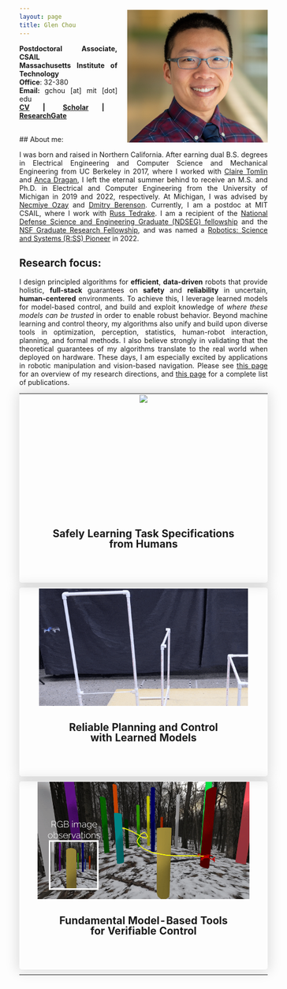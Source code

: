 ```yaml
---
layout: page
title: Glen Chou
---
```


<img align="right" src="images/glen.png" style="margin: -70px 0px 0px 20px; width: 285px;" >

<span style="font-weight:bold">Postdoctoral Associate, CSAIL</span><br>
<span style="font-weight:bold">Massachusetts Institute of Technology </span><br>
<span style="font-weight:bold">Office</span>: 32-380<br>
<span style="font-weight:bold">Email: </span>gchou [at] mit [dot] edu<br>
<span style="font-weight:bold"> <a href="cv_10_29_23.pdf"> CV</a>&nbsp;&nbsp;&nbsp;|&nbsp;&nbsp;&nbsp;  </span>
<span style="font-weight:bold"><i class="ai ai-google-scholar-square ai-1x"></i> <a href="https://scholar.google.com/citations?user=90whi3wAAAAJ&hl">Scholar</a>&nbsp;&nbsp;&nbsp;|&nbsp;&nbsp;&nbsp;  </span>
<span style="font-weight:bold"><i class="ai ai-researchgate-square ai-1x"></i> <a href="https://www.researchgate.net/profile/Glen_Chou"> ResearchGate</a>  </span>

<br>
## About me:

<style>
    p {
        text-align: justify;
    }
</style>
<p>I was born and raised in Northern California. After earning dual B.S. degrees in Electrical Engineering and Computer Science and Mechanical Engineering from UC Berkeley in 2017, where I worked with <a href="https://people.eecs.berkeley.edu/~tomlin/">Claire Tomlin</a> and <a href="https://people.eecs.berkeley.edu/~anca/">Anca Dragan</a>, I left the eternal summer behind to receive an M.S. and Ph.D. in Electrical and Computer Engineering from the University of Michigan in 2019 and 2022, respectively. At Michigan, I was advised by <a href="http://web.eecs.umich.edu/~necmiye/">Necmiye Ozay</a> and <a href="http://web.eecs.umich.edu/~dmitryb/">Dmitry Berenson</a>. Currently, I am a postdoc at MIT CSAIL, where I work with <a href="http://groups.csail.mit.edu/locomotion/russt.html">Russ Tedrake</a>. I am a recipient of the <a href="https://ndseg.sysplus.com/NDSEG/Awardees/FY2019">National Defense Science and Engineering Graduate (NDSEG) fellowship</a> and the <a href="https://www.research.gov/grfp/AwardeeList.do?method=sort">NSF Graduate Research Fellowship</a>, and was named a <a href="https://sites.google.com/view/rsspioneers2022/">Robotics: Science and Systems (R:SS) Pioneer</a> in 2022.</p>

## Research focus:
<p>I design principled algorithms for <b>efficient</b>, <b>data-driven</b> robots that provide holistic, <b>full-stack</b> guarantees on <b>safety</b> and <b>reliability</b> in uncertain, <b>human-centered</b> environments. To achieve this, I leverage learned models for model-based control, and build and exploit knowledge of <i>where these models can be trusted</i> in order to enable robust behavior. Beyond machine learning and control theory, my algorithms also unify and build upon diverse tools in optimization, perception, statistics, human-robot interaction, planning, and formal methods. I also believe strongly in validating that the theoretical guarantees of my algorithms translate to the real world when deployed on hardware. These days, I am especially excited by applications in robotic manipulation and vision-based navigation. Please see <a href="projects/">this page</a> for an overview of my research directions, and <a href="publications/">this page</a> for a complete list of publications. </p>


<style>
    table.areas {
        display: table;
        text-align: center;
        margin: 0 auto;
    }
    table.areas tr {
        display: table-cell;
        width: 33%;
        border-radius: 5px;
        box-shadow: 0 0 25px 5px rgba(0,0,0,0.12);
    }
    table.areas tr:hover {
        background-color: rgba(0,117,97,0.2);
        cursor: pointer;
    }
    table.areas tr td {
        display: block;
    }
    table.areas tr td.ar_img {
        display: flex;
        align-items: center;
        justify-content: center;
        height: 17em;
    }
    table.areas tr td.ar_img img {
        height:100%;
        object-fit: cover;
        padding-bottom: 0;
    }
    table.areas tr td.ar_text {
        display: block;
        height: 5em;
        vertical-align: top;
        padding-top: 0;
        padding-bottom: 1vh;
        line-height: 1;
    }
    @media screen and (max-width: 1024px) {
        table.areas tr {
            display: block;
            width: 100%; /* Set the width to 100% for smaller screens */
            box-sizing: border-box;
            margin-bottom: 10px; /* Adjust as needed */
        }
    }
</style>

<table class="areas">
        <tr onclick="window.location='projects/constraints'">
                <td class="ar_img"><img src="/images/auro_22_02.gif" /></td>
                <td class="ar_text"><h2 style="font-size:1.5em"><a>Safely Learning Task Specifications <br> from Humans</a></h2></td>
        </tr>
        <tr onclick="window.location='projects/trusted_domain'">
                <td class="ar_img"><img src="/images/icra_23b_alt.gif" /></td>
                <td class="ar_text"><h2 style="font-size:1.5em"><a>Reliable Planning and Control <br> with Learned Models</a></h2></td>
        </tr>
        <tr onclick="window.location='projects/output_feedback'">
                <td class="ar_img"><img src="/images/isls.gif"/></td>
                <td class="ar_text"><h2 style="font-size:1.5em"><a>Fundamental Model-Based Tools <br> for Verifiable Control</a></h2></td>
        </tr>
</table>